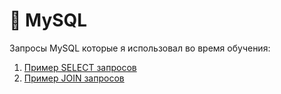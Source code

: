 # 🐬 MySQL 

Запросы MySQL которые я использовал во время обучения:
1) <a href="https://docs.google.com/spreadsheets/d/1xHtsPyGO5J7XJ8TKS5yS6-vN7o5eZqIKJNSI5ACiavA/edit?usp=sharing"> Пример SELECT запросов </a>
2) <a href="https://docs.google.com/spreadsheets/d/1JyQYbV3uGPNuriTpOIIiZYbgc3fKe8HhOTg6ff2uF1Y/edit?usp=sharing">Пример JOIN запросов </a>
